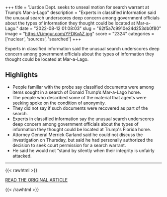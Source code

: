 +++
title = "Justice Dept. seeks to unseal motion for search warrant at Trump’s Mar-a-Lago"
description = "Experts in classified information said the unusual search underscores deep concern among government officials about the types of information they thought could be located at Mar-a-Lago."
date = "2022-08-12 01:08:03"
slug = "62f5a7c9910e24d253db0f80"
image = "https://i.imgur.com/YFDKvAZ.jpg"
score = "2324"
categories = ['nuclear', 'sources', 'searched']
+++

Experts in classified information said the unusual search underscores deep concern among government officials about the types of information they thought could be located at Mar-a-Lago.

## Highlights

- People familiar with the probe say classified documents were among items sought in a search of Donald Trump’s Mar-a-Lago home.
- The people who described some of the material that agents were seeking spoke on the condition of anonymity.
- They did not say if such documents were recovered as part of the search.
- Experts in classified information say the unusual search underscores deep concern among government officials about the types of information they thought could be located at Trump's Florida home.
- Attorney General Merrick Garland said he could not discuss the investigation on Thursday, but said he had personally authorized the decision to seek court permission for a search warrant.
- He said he would not “stand by silently when their integrity is unfairly attacked.

---

{{< rawhtml >}}
  <p class="article-category">
    <a target="_blank" href="https://www.washingtonpost.com/national-security/2022/08/11/garland-trump-mar-a-lago/">READ THE ORIGINAL ARTICLE</a>
  </p>
{{< /rawhtml >}}
